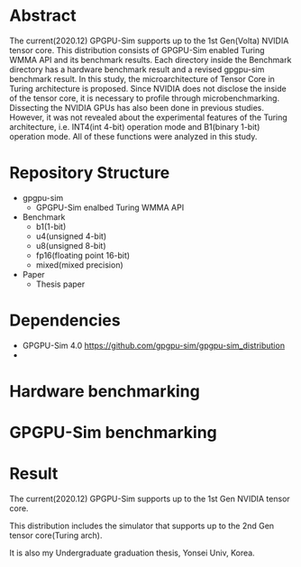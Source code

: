 # Abstract
  The current(2020.12) GPGPU-Sim supports up to the 1st Gen(Volta) NVIDIA tensor core. This distribution consists of GPGPU-Sim enabled Turing WMMA API and its benchmark results. Each directory inside the Benchmark directory has a hardware benchmark result and a revised gpgpu-sim benchmark result. 
  In this study, the microarchitecture of Tensor Core in Turing architecture is proposed. Since NVIDIA does not disclose the inside of the tensor core, it is necessary to profile through microbenchmarking. Dissecting the NVIDIA GPUs has also been done in previous studies. However, it was not revealed about the experimental features of the Turing architecture, i.e. INT4(int 4-bit) operation mode and B1(binary 1-bit) operation mode. All of these functions were analyzed in this study.


# Repository Structure
* gpgpu-sim
   * GPGPU-Sim enalbed Turing WMMA API
* Benchmark<br>
   * b1(1-bit)
   * u4(unsigned 4-bit)
   * u8(unsigned 8-bit)
   * fp16(floating point 16-bit)
   * mixed(mixed precision)
* Paper
   * Thesis paper

# Dependencies
   * GPGPU-Sim 4.0 https://github.com/gpgpu-sim/gpgpu-sim_distribution
   *

# Hardware benchmarking

# GPGPU-Sim benchmarking

# Result




The current(2020.12) GPGPU-Sim supports up to the 1st Gen NVIDIA tensor core. 

This distribution includes the simulator that supports up to the 2nd Gen tensor core(Turing arch).

It is also my Undergraduate graduation thesis, Yonsei Univ, Korea. 
